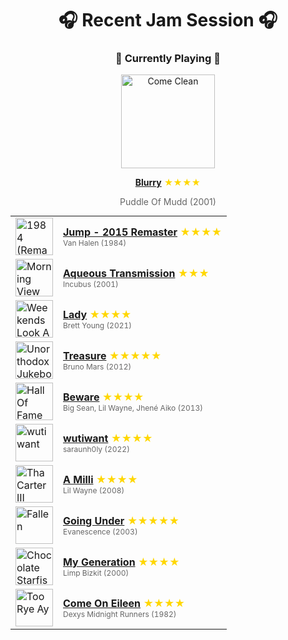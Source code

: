 <div align='center'>

# 🎧 Recent Jam Session 🎧

<h3>🎵 Currently Playing 🎵</h3>

<a href="https://open.spotify.com/track/6lSr3iZTC144PKhvbPFzMp"><img src="https://i.scdn.co/image/ab67616d0000b2733c2bba46b66a3c8a83a53015" width="150" height="150" alt="Come Clean" /></a>

<b><a href="https://open.spotify.com/track/6lSr3iZTC144PKhvbPFzMp">Blurry</a></b><span style="color: gold;"> ★★★★</span>

<span style="color: #666;">Puddle Of Mudd (2001)</span>

<table style='margin: 0 auto; max-width: 550px;'>
<tr>
<td width="60"><a href="https://open.spotify.com/track/7N3PAbqfTjSEU1edb2tY8j"><img src="https://i.scdn.co/image/ab67616d0000b273b414c63fb435b622238c15ed" width="60" height="60" alt="1984 (Remastered)" /></a></td>
<td><b><a href="https://open.spotify.com/track/7N3PAbqfTjSEU1edb2tY8j">Jump - 2015 Remaster</a></b> <span style="color: gold;"> ★★★★</span><br><span style="font-size: 12px; color: #666;">Van Halen (1984)</span></td>
</tr>
<tr>
<td width="60"><a href="https://open.spotify.com/track/5M67k54BVUDADZPryaqV1y"><img src="https://i.scdn.co/image/ab67616d0000b273289320ef78f164a472698926" width="60" height="60" alt="Morning View" /></a></td>
<td><b><a href="https://open.spotify.com/track/5M67k54BVUDADZPryaqV1y">Aqueous Transmission</a></b> <span style="color: gold;"> ★★★</span><br><span style="font-size: 12px; color: #666;">Incubus (2001)</span></td>
</tr>
<tr>
<td width="60"><a href="https://open.spotify.com/track/2fSuoIlA1uTERXunbshSWh"><img src="https://i.scdn.co/image/ab67616d0000b2739bdfaaf2bbb2b82c288fd7a8" width="60" height="60" alt="Weekends Look A Little Different These Days" /></a></td>
<td><b><a href="https://open.spotify.com/track/2fSuoIlA1uTERXunbshSWh">Lady</a></b> <span style="color: gold;"> ★★★★</span><br><span style="font-size: 12px; color: #666;">Brett Young (2021)</span></td>
</tr>
<tr>
<td width="60"><a href="https://open.spotify.com/track/55h7vJchibLdUkxdlX3fK7"><img src="https://i.scdn.co/image/ab67616d0000b273926f43e7cce571e62720fd46" width="60" height="60" alt="Unorthodox Jukebox" /></a></td>
<td><b><a href="https://open.spotify.com/track/55h7vJchibLdUkxdlX3fK7">Treasure</a></b> <span style="color: gold;"> ★★★★★</span><br><span style="font-size: 12px; color: #666;">Bruno Mars (2012)</span></td>
</tr>
<tr>
<td width="60"><a href="https://open.spotify.com/track/6bxUnsSGZCmoHHU5auwtps"><img src="https://i.scdn.co/image/ab67616d0000b273d126daad8e8479dbad94610e" width="60" height="60" alt="Hall Of Fame (Deluxe)" /></a></td>
<td><b><a href="https://open.spotify.com/track/6bxUnsSGZCmoHHU5auwtps">Beware</a></b> <span style="color: gold;"> ★★★★</span><br><span style="font-size: 12px; color: #666;">Big Sean, Lil Wayne, Jhené Aiko (2013)</span></td>
</tr>
<tr>
<td width="60"><a href="https://open.spotify.com/track/7IA9HiB4aJLelO0W9jd3Oo"><img src="https://i.scdn.co/image/ab67616d0000b273a1af94a40da71e8999941844" width="60" height="60" alt="wutiwant" /></a></td>
<td><b><a href="https://open.spotify.com/track/7IA9HiB4aJLelO0W9jd3Oo">wutiwant</a></b> <span style="color: gold;"> ★★★★</span><br><span style="font-size: 12px; color: #666;">saraunh0ly (2022)</span></td>
</tr>
<tr>
<td width="60"><a href="https://open.spotify.com/track/1xPW9rS8dkuJP46WBTqU2C"><img src="https://i.scdn.co/image/ab67616d0000b27302a999c3a283b5392e57737d" width="60" height="60" alt="Tha Carter III (MTV Bonus Version)" /></a></td>
<td><b><a href="https://open.spotify.com/track/1xPW9rS8dkuJP46WBTqU2C">A Milli</a></b> <span style="color: gold;"> ★★★★</span><br><span style="font-size: 12px; color: #666;">Lil Wayne (2008)</span></td>
</tr>
<tr>
<td width="60"><a href="https://open.spotify.com/track/3UygY7qW2cvG9Llkay6i1i"><img src="https://i.scdn.co/image/ab67616d0000b27325f49ab23f0ec6332efef432" width="60" height="60" alt="Fallen" /></a></td>
<td><b><a href="https://open.spotify.com/track/3UygY7qW2cvG9Llkay6i1i">Going Under</a></b> <span style="color: gold;"> ★★★★★</span><br><span style="font-size: 12px; color: #666;">Evanescence (2003)</span></td>
</tr>
<tr>
<td width="60"><a href="https://open.spotify.com/track/6holGuk1jKHTdWyWBOZi8l"><img src="https://i.scdn.co/image/ab67616d0000b2734a31b146c7cf07705d912efe" width="60" height="60" alt="Chocolate Starfish And The Hot Dog Flavored Water" /></a></td>
<td><b><a href="https://open.spotify.com/track/6holGuk1jKHTdWyWBOZi8l">My Generation</a></b> <span style="color: gold;"> ★★★★</span><br><span style="font-size: 12px; color: #666;">Limp Bizkit (2000)</span></td>
</tr>
<tr>
<td width="60"><a href="https://open.spotify.com/track/3MrWxJaD2AT0W9DjWF64Vm"><img src="https://i.scdn.co/image/ab67616d0000b2738bd8adbdc4727d9080240905" width="60" height="60" alt="Too Rye Ay" /></a></td>
<td><b><a href="https://open.spotify.com/track/3MrWxJaD2AT0W9DjWF64Vm">Come On Eileen</a></b> <span style="color: gold;"> ★★★★</span><br><span style="font-size: 12px; color: #666;">Dexys Midnight Runners (1982)</span></td>
</tr>
</table>
</div>

